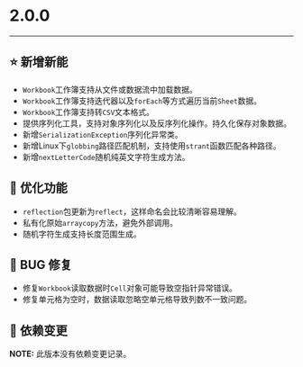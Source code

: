 # 2.0.0

---------------------

## ⭐ 新增新能

- `Workbook`工作簿支持从文件或数据流中加载数据。
- `Workbook`工作簿支持迭代器以及`forEach`等方式遍历当前`Sheet`数据。
- `Workbook`工作簿支持转`CSV`文本格式。
- 提供序列化工具，支持对象序列化以及反序列化操作。持久化保存对象数据。
- 新增`SerializationException`序列化异常类。
- 新增Linux下`globbing`路径匹配机制，支持使用`strant`函数匹配各种路径。
- 新增`nextLetterCode`随机纯英文字符生成方法。

## 👻 优化功能

- `reflection`包更新为`reflect`，这样命名会比较清晰容易理解。
- 私有化原始`arraycopy`方法，避免外部调用。
- 随机字符生成支持长度范围生成。

## 🐞 BUG 修复

- 修复`Workbook`读取数据时`Cell`对象可能导致空指针异常错误。
- 修复单元格为空时，数据读取忽略空单元格导致列数不一致问题。

## 🔨 依赖变更

**NOTE:** 此版本没有依赖变更记录。